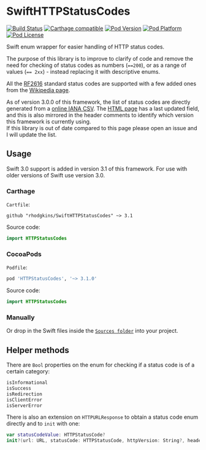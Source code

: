 # SwiftHTTPStatusCodes
[![Build Status](https://travis-ci.org/rhodgkins/SwiftHTTPStatusCodes.svg?branch=master)](https://travis-ci.org/rhodgkins/SwiftHTTPStatusCodes)
[![Carthage compatible](https://img.shields.io/badge/Carthage-compatible-4BC51D.svg?style=flat)](https://github.com/Carthage/Carthage)
[![Pod Version](http://img.shields.io/cocoapods/v/HTTPStatusCodes.svg)](http://cocoadocs.org/docsets/HTTPStatusCodes/)
[![Pod Platform](http://img.shields.io/cocoapods/p/HTTPStatusCodes.svg)](http://cocoadocs.org/docsets/HTTPStatusCodes/)
[![Pod License](http://img.shields.io/cocoapods/l/HTTPStatusCodes.svg)](http://opensource.org/licenses/MIT)

Swift enum wrapper for easier handling of HTTP status codes. 

The purpose of this library is to improve to clarify of code and remove the need for checking of status codes as numbers (`==200`), or as a range of values (`== 2xx`) - instead replacing it with descriptive enums.

All the [RF2616](http://www.iana.org/assignments/http-status-codes/http-status-codes.xhtml) standard status codes are supported with a few added ones from the [Wikipedia page](http://en.wikipedia.org/wiki/List_of_HTTP_status_codes).

As of version 3.0.0 of this framework, the list of status codes are directly generated from a [online IANA CSV](http://www.iana.org/assignments/http-status-codes/http-status-codes-1.csv). The [HTML page](http://www.iana.org/assignments/http-status-codes/http-status-codes.xhtml) has a last updated field, and this is also mirrored in the header comments to identify which version this framework is currently using.<br/>
If this library is out of date compared to this page please open an issue and I will update the list.

## Usage

Swift 3.0 support is added in version 3.1 of this framework. For use with older versions of Swift use version 3.0.

### Carthage

`Cartfile`:
```ogdl
github "rhodgkins/SwiftHTTPStatusCodes" ~> 3.1
```
Source code:
```swift
import HTTPStatusCodes
```

### CocoaPods
`Podfile`:
```ruby
pod 'HTTPStatusCodes', '~> 3.1.0'
```
Source code:

```swift
import HTTPStatusCodes
```

### Manually
Or drop in the Swift files inside the [`Sources folder`](https://github.com/rhodgkins/SwiftHTTPStatusCodes/tree/master/Sources) into your project.

## Helper methods

There are `Bool` properties on the enum for checking if a status code is of a certain category:
```swift
isInformational
isSuccess
isRedirection
isClientError
isServerError
```

There is also an extension on `HTTPURLResponse` to obtain a status code enum directly and to `init` with one:
```swift
var statusCodeValue: HTTPStatusCode?
init?(url: URL, statusCode: HTTPStatusCode, httpVersion: String?, headerFields: [String : String]?)
```

